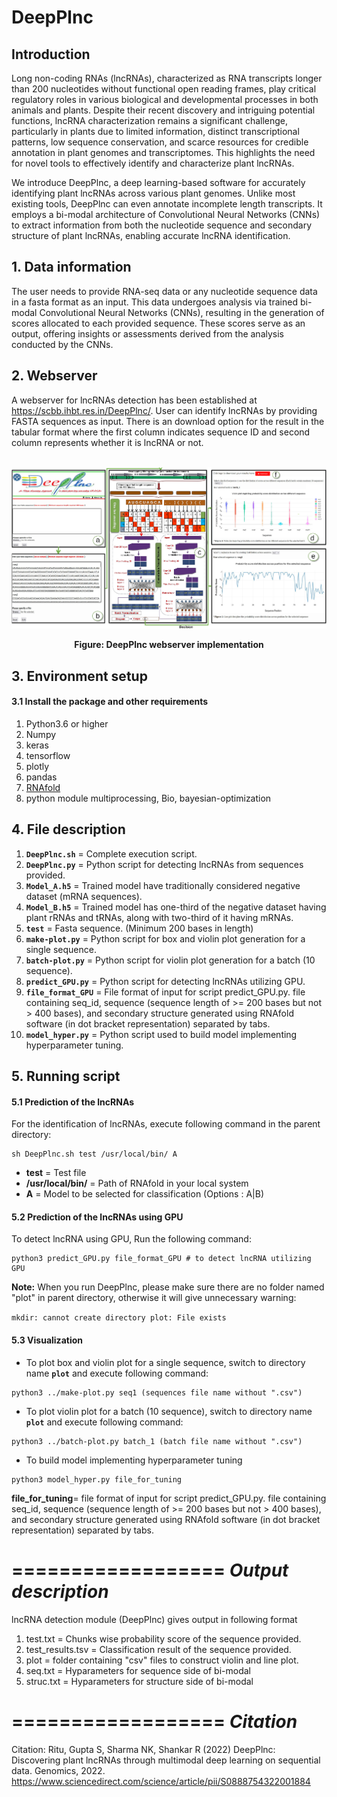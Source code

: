 # DeepPlnc

## Introduction

Long non-coding RNAs (lncRNAs), characterized as RNA transcripts longer than 200 nucleotides without functional open reading frames, play critical regulatory roles in various biological and developmental processes in both animals and plants. Despite their recent discovery and intriguing potential functions, lncRNA characterization remains a significant challenge, particularly in plants due to limited information, distinct transcriptional patterns, low sequence conservation, and scarce resources for credible annotation in plant genomes and transcriptomes. This highlights the need for novel tools to effectively identify and characterize plant lncRNAs.

We introduce DeepPlnc, a deep learning-based software for accurately identifying plant lncRNAs across various plant genomes. Unlike most existing tools, DeepPlnc can even annotate incomplete length transcripts. It employs a bi-modal architecture of Convolutional Neural Networks (CNNs) to extract information from both the nucleotide sequence and secondary structure of plant lncRNAs, enabling accurate lncRNA identification.

## 1. Data information
The user needs to provide RNA-seq data or any nucleotide sequence data in a fasta format as an input. This data undergoes analysis via trained bi-modal Convolutional Neural Networks (CNNs), resulting in the generation of scores allocated to each provided sequence. These scores serve as an output, offering insights or assessments derived from the analysis conducted by the CNNs.

## 2. Webserver
A webserver for lncRNAs detection has been established at https://scbb.ihbt.res.in/DeepPlnc/. User can identify lncRNAs by providing FASTA sequences as input. There is an download option for the result in the tabular format where the first column indicates sequence ID and second column represents whether it is lncRNA or not.
<br>
<br />
<p align="center">
<img src="webserver.jpg">
</p>
<p align="center"><b>Figure: DeepPlnc webserver implementation</b></p> 

## 3. Environment setup
#### 3.1 Install the package and other requirements
1. Python3.6 or higher
2. Numpy
3. keras
4. tensorflow
5. plotly
6. pandas
7. <a href=https://www.tbi.univie.ac.at/RNA/>RNAfold</a> 
9. python module multiprocessing, Bio, bayesian-optimization 

## 4. File description


1. **```DeepPlnc.sh```** = Complete execution script.
2. **`DeepPlnc.py`** = Python script for detecting lncRNAs from sequences provided.
3. **`Model_A.h5`** = Trained model have traditionally considered negative dataset (mRNA sequences).
4. **`Model_B.h5`** = Trained model has one-third of the negative dataset having plant rRNAs and tRNAs, along with two-third of it having mRNAs.
5. **`test`** = Fasta sequence. (Minimum 200 bases in length)
6. **`make-plot.py`** = Python script for box and violin plot generation for a single sequence.
7. **`batch-plot.py`** = Python script for violin plot generation for a batch (10 sequence).
8. **`predict_GPU.py`** = Python script for detecting lncRNAs utilizing GPU.
9. **`file_format_GPU`** = File format of input for script predict_GPU.py. file containing seq_id, sequence (sequence length of >= 200 bases but not > 400 bases), and secondary structure generated using RNAfold software (in dot bracket representation) separated by tabs.
10. **`model_hyper.py`** = Python script used to build model implementing hyperparameter tuning.


## 5. Running script
#### 5.1 Prediction of the lncRNAs
For the identification of lncRNAs, execute following command in the parent directory:

```
sh DeepPlnc.sh test /usr/local/bin/ A
```
- **test** = Test file
- **/usr/local/bin/** = Path of RNAfold in your local system
- **A** = Model to be selected for classification (Options : A|B)

#### 5.2 Prediction of the lncRNAs using GPU
To detect lncRNA using GPU, Run the following command: 

```
python3 predict_GPU.py file_format_GPU # to detect lncRNA utilizing GPU
```

**Note:** When you run DeepPlnc, please make sure there are no folder named "plot" in parent directory, otherwise it will give unnecessary warning:

`mkdir: cannot create directory plot: File exists`

#### 5.3 Visualization

- To plot box and violin plot for a single sequence, switch to directory name **`plot`** and execute following command:


```
python3 ../make-plot.py seq1 (sequences file name without ".csv")
```

- To plot violin plot for a batch (10 sequence), switch to directory name **`plot`** and execute following command:

```
python3 ../batch-plot.py batch_1 (batch file name without ".csv")
```

- To build model implementing hyperparameter tuning
  
```
python3 model_hyper.py file_for_tuning
```

**file_for_tuning**= file format of input for script predict_GPU.py. file containing seq_id, sequence (sequence length of >= 200 bases but not > 400 bases), and secondary structure generated using RNAfold software (in dot bracket representation) separated by tabs. 

==================
*Output description*
==================

lncRNA detection module (DeepPlnc) gives output in following format 

1. test.txt = Chunks wise probability score of the sequence provided.
2. test_results.tsv = Classification result of the sequence provided.
3. plot = folder containing "csv" files to construct violin and line plot.
4. seq.txt = Hyparameters for sequence side of bi-modal
5. struc.txt = Hyparameters for structure side of bi-modal

==================
*Citation*
==================

Citation: Ritu, Gupta S, Sharma NK, Shankar R (2022) DeepPlnc: Discovering plant lncRNAs through multimodal deep learning on sequential data. Genomics, 2022. https://www.sciencedirect.com/science/article/pii/S0888754322001884
